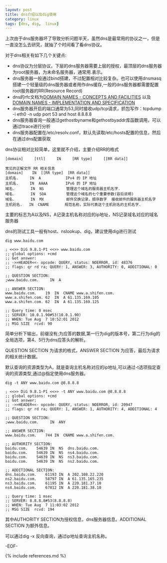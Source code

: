```yaml
---
layout: post
title: dns介绍以及dig使用
category: linux
tags: [dns, dig,  linux]
---
```


上次由于dns服务器坏了导致分析问题半天，虽然dns是最常用的协议之一，但是一直没怎么去研究，就抽了个时间看了看dns协议。

对于dns相关有如下几个关键点:

* dns协议为分层协议，下层的dns服务器需要上层的授权，最顶层的dns服务器为root服务器，为未命名服务器，通常用.表示。
* dns服务器一般通过bind搭建，不过配置相对比较复杂。也可以使用dnsmasq搭建一个轻量级的dns服务器或者用作dns缓存,一般的dns服务器都需要配置root服务器的RR(Resource Record)
* dns的rfc文档为[DOMAIN NAMES - CONCEPTS AND FACILITIES](http://www.ietf.org/rfc/rfc1034.txt) 以及 [DOMAIN NAMES - IMPLEMENTATION AND SPECIFICATION](http://www.ietf.org/rfc/rfc1035.txt)
* dns服务器开启的端口通常为53,同时接收udp/tcp请求，抓包写作：tcpdump -i eth0 -n udp port 53 and host 8.8.8.8
* dns服务器查询一般通过gethostbyname和gethostbyaddr库函数调用，可以通过ltrace进行分析
* dns服务器配置在/etc/resolv.conf，默认先读取/etc/hosts配置的信息，然后在通过dns配置获取

dns协议相对比较简单，这里就不介绍，主要介绍RR的格式

    [domain]     [ttl]     IN     [RR type]     [[RR data]]
    
    常见的正解文件 RR 相关信息
    [domain]    IN  [[RR type]  [RR data]]
    主机名.     IN  A           IPv4 的 IP 地址
    主机名.     IN  AAAA        IPv6 的 IP 地址
    域名.       IN  NS          管理这个域名的服务器主机名字.
    域名.       IN  SOA         管理这个域名的七个重要参数(容后说明)
    域名.       IN  MX          邮件交换记录，顺序数字  接收邮件的服务器主机名字
    主机别名.   IN  CNAME       规范名称，实际代表这个主机别名的主机名字.

主要的标志为A以及NS，A记录主机名称对应的ip地址，NS记录域名对应的域名服务器

dns的测试工具一般有host、nslookup、dig，建议使用dig进行测试

    dig www.baidu.com
    
    ; <<>> DiG 9.8.1-P1 <<>> www.baidu.com
    ;; global options: +cmd
    ;; Got answer:
    ;; ->>HEADER<<- opcode: QUERY, status: NOERROR, id: 48376
    ;; flags: qr rd ra; QUERY: 1, ANSWER: 3, AUTHORITY: 0, ADDITIONAL: 0
    
    ;; QUESTION SECTION:
    ;www.baidu.com.     IN  A
    
    ;; ANSWER SECTION:
    www.baidu.com.    19  IN  CNAME www.a.shifen.com.
    www.a.shifen.com. 62  IN  A 61.135.169.105
    www.a.shifen.com. 62  IN  A 61.135.169.125
    
    ;; Query time: 0 msec
    ;; SERVER: 10.0.1.90#53(10.0.1.90)
    ;; WHEN: Tue Aug  7 10:52:01 2012
    ;; MSG SIZE  rcvd: 90

简单分析下输出，前缀没有;为应答的数据,第一行为dig的版本号，第二行为dig的全局选项，第4、5行为dns应答头的解析。

QUESTION SECTION 为请求的格式，ANSWER SECTION 为应答，最后为请求的相关统计数据。

默认查询的资源类型为A，就是查询主机名称对应的ip地址,可以通过-t选项指定查询的资源类型,通过@指定使用dns服务器。

    dig -t ANY www.baidu.com @8.8.8.8
    
    ; <<>> DiG 9.8.1-P1 <<>> -t ANY www.baidu.com @8.8.8.8
    ;; global options: +cmd
    ;; Got answer:
    ;; ->>HEADER<<- opcode: QUERY, status: NOERROR, id: 20947
    ;; flags: qr rd ra; QUERY: 1, ANSWER: 1, AUTHORITY: 4, ADDITIONAL: 4
    
    ;; QUESTION SECTION:
    ;www.baidu.com.     IN  ANY
    
    ;; ANSWER SECTION:
    www.baidu.com.    744 IN  CNAME www.a.shifen.com.
    
    ;; AUTHORITY SECTION:
    baidu.com.    54639 IN  NS  dns.baidu.com.
    baidu.com.    54639 IN  NS  ns4.baidu.com.
    baidu.com.    54639 IN  NS  ns3.baidu.com.
    baidu.com.    54639 IN  NS  ns2.baidu.com.
    
    ;; ADDITIONAL SECTION:
    dns.baidu.com.    61193 IN  A 202.108.22.220
    ns2.baidu.com.    58797 IN  A 61.135.165.235
    ns3.baidu.com.    61195 IN  A 220.181.37.10
    ns4.baidu.com.    67812 IN  A 220.181.38.10
    
    ;; Query time: 1 msec
    ;; SERVER: 8.8.8.8#53(8.8.8.8)
    ;; WHEN: Tue Aug  7 11:03:02 2012
    ;; MSG SIZE  rcvd: 194

其中AUTHORITY SECTION为授权信息，dns服务器信息。ADDITIONAL SECTION 为额外信息。

可以通过dig -x 反向查询，通过ip地址查询主机名称。

-EOF-

{% include references.md %}
